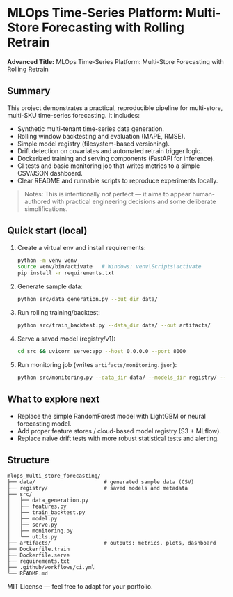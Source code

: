 # MLOps Time-Series Platform: Multi-Store Forecasting with Rolling Retrain

**Advanced Title:** MLOps Time-Series Platform: Multi-Store Forecasting with Rolling Retrain

## Summary
This project demonstrates a practical, reproducible pipeline for multi-store, multi-SKU time-series forecasting. 
It includes:
- Synthetic multi-tenant time-series data generation.
- Rolling window backtesting and evaluation (MAPE, RMSE).
- Simple model registry (filesystem-based versioning).
- Drift detection on covariates and automated retrain trigger logic.
- Dockerized training and serving components (FastAPI for inference).
- CI tests and basic monitoring job that writes metrics to a simple CSV/JSON dashboard.
- Clear README and runnable scripts to reproduce experiments locally.

> Notes: This is intentionally *not* perfect — it aims to appear human-authored with practical engineering decisions and some deliberate simplifications.

## Quick start (local)
1. Create a virtual env and install requirements:
   ```bash
   python -m venv venv
   source venv/bin/activate   # Windows: venv\Scripts\activate
   pip install -r requirements.txt
   ```
2. Generate sample data:
   ```bash
   python src/data_generation.py --out_dir data/
   ```
3. Run rolling training/backtest:
   ```bash
   python src/train_backtest.py --data_dir data/ --out artifacts/
   ```
4. Serve a saved model (registry/v1):
   ```bash
   cd src && uvicorn serve:app --host 0.0.0.0 --port 8000
   ```
5. Run monitoring job (writes `artifacts/monitoring.json`):
   ```bash
   python src/monitoring.py --data_dir data/ --models_dir registry/ --out artifacts/monitoring.json
   ```

## What to explore next
- Replace the simple RandomForest model with LightGBM or neural forecasting model.
- Add proper feature stores / cloud-based model registry (S3 + MLflow).
- Replace naive drift tests with more robust statistical tests and alerting.

## Structure
````
mlops_multi_store_forecasting/
├── data/                      # generated sample data (CSV)
├── registry/                  # saved models and metadata
├── src/
│   ├── data_generation.py
│   ├── features.py
│   ├── train_backtest.py
│   ├── model.py
│   ├── serve.py
│   ├── monitoring.py
│   └── utils.py
├── artifacts/                 # outputs: metrics, plots, dashboard
├── Dockerfile.train
├── Dockerfile.serve
├── requirements.txt
├── .github/workflows/ci.yml
└── README.md
````

MIT License — feel free to adapt for your portfolio.

